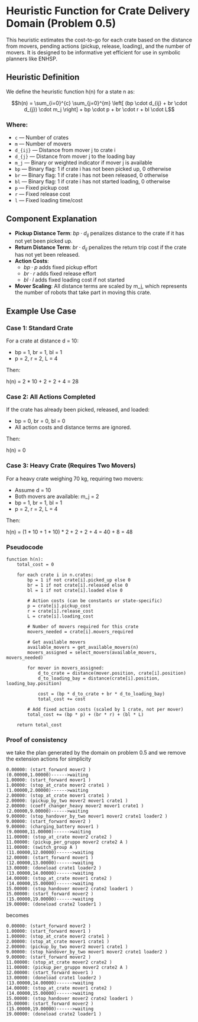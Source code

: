 # Heuristic Function for Crate Delivery Domain (Problem 0.5)

This heuristic estimates the cost-to-go for each crate based on the distance from movers, pending actions (pickup, release, loading), and the number of movers. It is designed to be informative yet efficient for use in symbolic planners like ENHSP.

## Heuristic Definition

We define the heuristic function h(n) for a state n as:

```math
h(n) = \sum_{i=0}^{c} \sum_{j=0}^{m} \left[ (bp \cdot d_{ij} + br \cdot d_{j}) \cdot m_j \right] + bp \cdot p + br \cdot r + bl \cdot L
```
### Where:

- `c` — Number of crates  
- `m` — Number of movers  
- `d_{ij}` — Distance from mover j to crate i
- `d_{j}` — Distance from mover j to the loading bay   
- `m_j` — Binary or weighted indicator if mover j is available  
- `bp` — Binary flag: 1 if crate i has not been picked up, 0 otherwise  
- `br` — Binary flag: 1 if crate i has not been released, 0 otherwise  
- `bl` — Binary flag: 1 if crate i has not started loading, 0 otherwise  
- `p` — Fixed pickup cost  
- `r` — Fixed release cost  
- `l` — Fixed loading time/cost  

## Component Explanation

- **Pickup Distance Term**: $bp \cdot d_{ij}$ penalizes distance to the crate if it has not yet been picked up.
- **Return Distance Term**: $br \cdot d_{ij}$ penalizes the return trip cost if the crate has not yet been released.
- **Action Costs**:
  - $bp \cdot p$ adds fixed pickup effort
  - $br \cdot r$ adds fixed release effort
  - $bl \cdot l$ adds fixed loading cost if not started
- **Mover Scaling**: All distance terms are scaled by m_j, which represents the number of robots that take part in moving this crate.

## Example Use Case

### Case 1: Standard Crate

For a crate at distance d = 10:
- bp = 1, br = 1, bl = 1
- p = 2, r = 2, L = 4

Then:

h(n) = 2 * 10 + 2 + 2 + 4 = 28

### Case 2: All Actions Completed

If the crate has already been picked, released, and loaded:
- bp = 0, br = 0, bl = 0
- All action costs and distance terms are ignored.

Then:

h(n) = 0

### Case 3: Heavy Crate (Requires Two Movers)

For a heavy crate weighing 70 kg, requiring two movers:
- Assume d = 10
- Both movers are available: m_j = 2
- bp = 1, br = 1, bl = 1
- p = 2, r = 2, L = 4

Then:

h(n) = (1 * 10 + 1 * 10) * 2 + 2 + 2 + 4 = 40 + 8 = 48

### Pseudocode
```
function h(n):
    total_cost = 0

    for each crate i in n.crates:
        bp = 1 if not crate[i].picked_up else 0
        br = 1 if not crate[i].released else 0
        bl = 1 if not crate[i].loaded else 0

        # Action costs (can be constants or state-specific)
        p = crate[i].pickup_cost
        r = crate[i].release_cost
        L = crate[i].loading_cost

        # Number of movers required for this crate
        movers_needed = crate[i].movers_required

        # Get available movers
        available_movers = get_available_movers(n)
        movers_assigned = select_movers(available_movers, movers_needed)

        for mover in movers_assigned:
            d_to_crate = distance(mover.position, crate[i].position)
            d_to_loading_bay = distance(crate[i].position, loading_bay.position)

            cost = (bp * d_to_crate + br * d_to_loading_bay)
            total_cost += cost

        # Add fixed action costs (scaled by 1 crate, not per mover)
        total_cost += (bp * p) + (br * r) + (bl * L)

    return total_cost
```
### Proof of consistency 
we take the plan generated by the domain on problem 0.5 and we remove the extension actions for simplicity

```
0.00000: (start_forward mover2 )
(0.00000,1.00000)------>waiting
1.00000: (start_forward mover1 )
1.00000: (stop_at_crate mover2 crate1 )
(1.00000,2.00000)------>waiting
2.00000: (stop_at_crate mover1 crate1 )
2.00000: (pickup_by_two mover2 mover1 crate1 )
2.00000: (coeff_changer_heavy mover2 mover1 crate1 )
(2.00000,9.00000)------>waiting
9.00000: (stop_handover_by_two mover1 mover2 crate1 loader2 )
9.00000: (start_forward mover2 )
9.00000: (charging_battery mover1 )
(9.00000,11.00000)------>waiting
11.00000: (stop_at_crate mover2 crate2 )
11.00000: (pickup_per_gruppo mover2 crate2 A )
11.00000: (switch_group A )
(11.00000,12.00000)------>waiting
12.00000: (start_forward mover1 )
(12.00000,13.00000)------>waiting
13.00000: (doneload crate1 loader2 )
(13.00000,14.00000)------>waiting
14.00000: (stop_at_crate mover1 crate2 )
(14.00000,15.00000)------>waiting
15.00000: (stop_handover mover2 crate2 loader1 )
15.00000: (start_forward mover2 )
(15.00000,19.00000)------>waiting
19.00000: (doneload crate2 loader1 )
```
becomes
```
0.00000: (start_forward mover2 )
1.00000: (start_forward mover1 )
1.00000: (stop_at_crate mover2 crate1 )
2.00000: (stop_at_crate mover1 crate1 )
2.00000: (pickup_by_two mover2 mover1 crate1 )
9.00000: (stop_handover_by_two mover1 mover2 crate1 loader2 )
9.00000: (start_forward mover2 )
11.00000: (stop_at_crate mover2 crate2 )
11.00000: (pickup_per_gruppo mover2 crate2 A )
12.00000: (start_forward mover1 )
13.00000: (doneload crate1 loader2 )
(13.00000,14.00000)------>waiting
14.00000: (stop_at_crate mover1 crate2 )
(14.00000,15.00000)------>waiting
15.00000: (stop_handover mover2 crate2 loader1 )
15.00000: (start_forward mover2 )
(15.00000,19.00000)------>waiting
19.00000: (doneload crate2 loader1 )
```